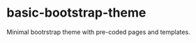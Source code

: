 basic-bootstrap-theme
=====================

Minimal bootrstrap theme with pre-coded pages and templates.
